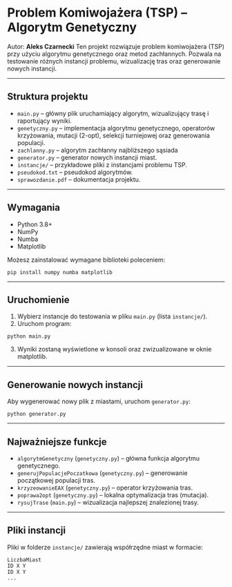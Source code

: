 # Problem Komiwojażera (TSP) – Algorytm Genetyczny
Autor: **Aleks Czarnecki**
Ten projekt rozwiązuje problem komiwojażera (TSP) przy użyciu algorytmu genetycznego oraz metod zachłannych. Pozwala na testowanie różnych instancji problemu, wizualizację tras oraz generowanie nowych instancji.

---

## Struktura projektu

- `main.py` – główny plik uruchamiający algorytm, wizualizujący trasę i raportujący wyniki.
- `genetyczny.py` – implementacja algorytmu genetycznego, operatorów krzyżowania, mutacji (2-opt), selekcji turniejowej oraz generowania populacji.
- `zachlanny.py` – algorytm zachłanny najbliższego sąsiada
- `generator.py` – generator nowych instancji miast.
- `instancje/` – przykładowe pliki z instancjami problemu TSP.
- `pseudokod.txt` – pseudokod algorytmów.
- `sprawozdanie.pdf` – dokumentacja projektu.

---

## Wymagania

- Python 3.8+
- NumPy
- Numba
- Matplotlib

Możesz zainstalować wymagane biblioteki poleceniem:

```
pip install numpy numba matplotlib
```

---

## Uruchomienie

1. Wybierz instancje do testowania w pliku `main.py` (lista `instancje/`).
2. Uruchom program:

```
python main.py
```

3. Wyniki zostaną wyświetlone w konsoli oraz zwizualizowane w oknie matplotlib.

---

## Generowanie nowych instancji

Aby wygenerować nowy plik z miastami, uruchom `generator.py`:

```
python generator.py
```

---

## Najważniejsze funkcje

- `algorytmGenetyczny` (`genetyczny.py`) – główna funkcja algorytmu genetycznego.
- `generujPopulacjePoczatkowa` (`genetyczny.py`) – generowanie początkowej populacji tras.
- `krzyzeowanieEAX` (`genetyczny.py`) – operator krzyżowania tras.
- `poprawa2opt` (`genetyczny.py`) – lokalna optymalizacja tras (mutacja).
- `rysujTrase` (`main.py`) – wizualizacja najlepszej znalezionej trasy.

---

## Pliki instancji

Pliki w folderze `instancje/` zawierają współrzędne miast w formacie:

```
LiczbaMiast
ID X Y
ID X Y
...
```
